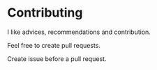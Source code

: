 
# Contributing

I like advices, recommendations and contribution. 

Feel free to create pull requests. 

Create issue before a pull request. 